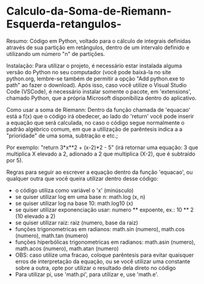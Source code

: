 # Calculo-da-Soma-de-Riemann-Esquerda-retangulos-
Resumo: Código em Python, voltado para o cálculo de integrais definidas através de sua partição em retângulos, dentro de um intervalo definido e utilizando um número "n" de partições.

Instalação: Para utilizar o projeto, é necessário estar instalada alguma versão do Python no seu computador (você pode baixá-la no site python.org, lembre-se também de permitir a opção "Add python.exe to path" ao fazer o download). Após isso, caso você utilize o Visual Studio Code (VSCode), é necessário instalar somente o pacote, em 'extensions', chamado Python, que a própria Microsoft disponibiliza dentro do aplicativo.

Como usar a soma de Riemann: Dentro da função chamada de 'equacao' está a f(x) que o código irá obedecer, ao lado do 'return' você pode inserir a equação que será calculada, no caso o código segue normalmente o padrão algébrico comum, em que a utilização de parêntesis indica a a "prioridade" de uma soma, subtração e etc.; 

Por exemplo: "return 3*x**2 + (x-2)*2 - 5" (irá retornar uma equação: 3 que multiplica X elevado a 2, adionado a 2 que multiplica (X-2), que é subtraído por 5).

Regras para seguir ao escrever a equação dentro da função 'equacao', ou qualquer outra que você queira utilizar dentro desse código:

- o código utiliza como variável o 'x' (minúsculo)
- se quiser utilizar log em uma base n: math.log (x, n)
- se quiser utilizar log na base 10: math.log10 (x) 
- se quiser utilizar exponenciação usar: numero ** expoente, ex.: 10 ** 2 (10 elevado a 2)
- se quiser utilizar raiz: raiz (numero, base da raiz)
- funções trigonometricas em radianos: math.sin (numero), math.cos (numero), math.tan (numero)
- funções hiperbólicas trigonometricas em radianos: math.asin (numero), math.acos (numero), math.atan (numero)
- OBS: caso utilize uma fracao, coloque parêntesis para evitar quaisquer erros de interpretação da equação, ou se você utilizar uma constante sobre a outra, opte por utilizar o resultado dela direto no código 
- Para utilizar pi, use 'math.pi', para utilizar e, use 'math.e'.
